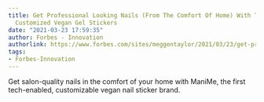```yaml
---
title: Get Professional Looking Nails (From The Comfort Of Home) With These Tech-Enabled
  Customized Vegan Gel Stickers
date: "2021-03-23 17:59:35"
author: Forbes - Innovation
authorlink: https://www.forbes.com/sites/meggentaylor/2021/03/23/get-professional-looking-nails-from-the-comfort-of-home-with-these-tech-enabled-customized-vegan-gel-stickers/
tags:
- Forbes-Innovation
---
```

Get salon-quality nails in the comfort of your home with ManiMe, the first tech-enabled, customizable vegan nail sticker brand.